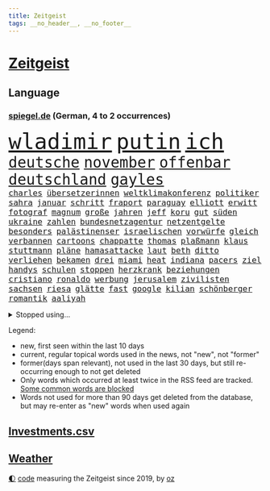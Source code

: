 ```yaml
---
title: Zeitgeist
tags: __no_header__, __no_footer__
---
```


# [Zeitgeist](https://oliz.io/zeitgeist/)

## Language

<h3><a href="https://www.spiegel.de" target="_blank">spiegel.de</a> (German, 4 to 2 occurrences)</h3>
<p style="font-family:monospace">
<span style="font-size:32pt"><a href="news_links.html#wladimir" class="current">wladimir</a></span>
<span style="font-size:32pt"><a href="news_links.html#putin" class="current">putin</a></span>
<span style="font-size:32pt"><a href="news_links.html#ich" class="current">ich</a></span>
<br>
<span style="font-size:22pt"><a href="news_links.html#deutsche" class="current">deutsche</a></span>
<span style="font-size:22pt"><a href="news_links.html#november" class="current">november</a></span>
<span style="font-size:22pt"><a href="news_links.html#offenbar" class="current">offenbar</a></span>
<span style="font-size:22pt"><a href="news_links.html#deutschland" class="current">deutschland</a></span>
<span style="font-size:22pt"><a href="news_links.html#gayles" class="new">gayles</a></span>
<br>
<span style="font-size:12pt"><a href="news_links.html#charles" class="current">charles</a></span>
<span style="font-size:12pt"><a href="news_links.html#übersetzerinnen" class="new">übersetzerinnen</a></span>
<span style="font-size:12pt"><a href="news_links.html#weltklimakonferenz" class="current">weltklimakonferenz</a></span>
<span style="font-size:12pt"><a href="news_links.html#politiker" class="current">politiker</a></span>
<span style="font-size:12pt"><a href="news_links.html#sahra" class="current">sahra</a></span>
<span style="font-size:12pt"><a href="news_links.html#januar" class="current">januar</a></span>
<span style="font-size:12pt"><a href="news_links.html#schritt" class="current">schritt</a></span>
<span style="font-size:12pt"><a href="news_links.html#fraport" class="new">fraport</a></span>
<span style="font-size:12pt"><a href="news_links.html#paraguay" class="current">paraguay</a></span>
<span style="font-size:12pt"><a href="news_links.html#elliott" class="current">elliott</a></span>
<span style="font-size:12pt"><a href="news_links.html#erwitt" class="new">erwitt</a></span>
<span style="font-size:12pt"><a href="news_links.html#fotograf" class="current">fotograf</a></span>
<span style="font-size:12pt"><a href="news_links.html#magnum" class="new">magnum</a></span>
<span style="font-size:12pt"><a href="news_links.html#große" class="current">große</a></span>
<span style="font-size:12pt"><a href="news_links.html#jahren" class="current">jahren</a></span>
<span style="font-size:12pt"><a href="news_links.html#jeff" class="current">jeff</a></span>
<span style="font-size:12pt"><a href="news_links.html#koru" class="new">koru</a></span>
<span style="font-size:12pt"><a href="news_links.html#gut" class="current">gut</a></span>
<span style="font-size:12pt"><a href="news_links.html#süden" class="current">süden</a></span>
<span style="font-size:12pt"><a href="news_links.html#ukraine" class="current">ukraine</a></span>
<span style="font-size:12pt"><a href="news_links.html#zahlen" class="current">zahlen</a></span>
<span style="font-size:12pt"><a href="news_links.html#bundesnetzagentur" class="current">bundesnetzagentur</a></span>
<span style="font-size:12pt"><a href="news_links.html#netzentgelte" class="current">netzentgelte</a></span>
<span style="font-size:12pt"><a href="news_links.html#besonders" class="current">besonders</a></span>
<span style="font-size:12pt"><a href="news_links.html#palästinenser" class="current">palästinenser</a></span>
<span style="font-size:12pt"><a href="news_links.html#israelischen" class="current">israelischen</a></span>
<span style="font-size:12pt"><a href="news_links.html#vorwürfe" class="current">vorwürfe</a></span>
<span style="font-size:12pt"><a href="news_links.html#gleich" class="current">gleich</a></span>
<span style="font-size:12pt"><a href="news_links.html#verbannen" class="current">verbannen</a></span>
<span style="font-size:12pt"><a href="news_links.html#cartoons" class="current">cartoons</a></span>
<span style="font-size:12pt"><a href="news_links.html#chappatte" class="current">chappatte</a></span>
<span style="font-size:12pt"><a href="news_links.html#thomas" class="current">thomas</a></span>
<span style="font-size:12pt"><a href="news_links.html#plaßmann" class="current">plaßmann</a></span>
<span style="font-size:12pt"><a href="news_links.html#klaus" class="current">klaus</a></span>
<span style="font-size:12pt"><a href="news_links.html#stuttmann" class="current">stuttmann</a></span>
<span style="font-size:12pt"><a href="news_links.html#pläne" class="current">pläne</a></span>
<span style="font-size:12pt"><a href="news_links.html#hamasattacke" class="current">hamasattacke</a></span>
<span style="font-size:12pt"><a href="news_links.html#laut" class="current">laut</a></span>
<span style="font-size:12pt"><a href="news_links.html#beth" class="new">beth</a></span>
<span style="font-size:12pt"><a href="news_links.html#ditto" class="new">ditto</a></span>
<span style="font-size:12pt"><a href="news_links.html#verliehen" class="current">verliehen</a></span>
<span style="font-size:12pt"><a href="news_links.html#bekamen" class="current">bekamen</a></span>
<span style="font-size:12pt"><a href="news_links.html#drei" class="current">drei</a></span>
<span style="font-size:12pt"><a href="news_links.html#miami" class="current">miami</a></span>
<span style="font-size:12pt"><a href="news_links.html#heat" class="new">heat</a></span>
<span style="font-size:12pt"><a href="news_links.html#indiana" class="current">indiana</a></span>
<span style="font-size:12pt"><a href="news_links.html#pacers" class="new">pacers</a></span>
<span style="font-size:12pt"><a href="news_links.html#ziel" class="current">ziel</a></span>
<span style="font-size:12pt"><a href="news_links.html#handys" class="current">handys</a></span>
<span style="font-size:12pt"><a href="news_links.html#schulen" class="current">schulen</a></span>
<span style="font-size:12pt"><a href="news_links.html#stoppen" class="current">stoppen</a></span>
<span style="font-size:12pt"><a href="news_links.html#herzkrank" class="current">herzkrank</a></span>
<span style="font-size:12pt"><a href="news_links.html#beziehungen" class="current">beziehungen</a></span>
<span style="font-size:12pt"><a href="news_links.html#cristiano" class="current">cristiano</a></span>
<span style="font-size:12pt"><a href="news_links.html#ronaldo" class="current">ronaldo</a></span>
<span style="font-size:12pt"><a href="news_links.html#werbung" class="current">werbung</a></span>
<span style="font-size:12pt"><a href="news_links.html#jerusalem" class="current">jerusalem</a></span>
<span style="font-size:12pt"><a href="news_links.html#zivilisten" class="current">zivilisten</a></span>
<span style="font-size:12pt"><a href="news_links.html#sachsen" class="current">sachsen</a></span>
<span style="font-size:12pt"><a href="news_links.html#riesa" class="new">riesa</a></span>
<span style="font-size:12pt"><a href="news_links.html#glätte" class="new">glätte</a></span>
<span style="font-size:12pt"><a href="news_links.html#fast" class="current">fast</a></span>
<span style="font-size:12pt"><a href="news_links.html#google" class="current">google</a></span>
<span style="font-size:12pt"><a href="news_links.html#kilian" class="new">kilian</a></span>
<span style="font-size:12pt"><a href="news_links.html#schönberger" class="new">schönberger</a></span>
<span style="font-size:12pt"><a href="news_links.html#romantik" class="new">romantik</a></span>
<span style="font-size:12pt"><a href="news_links.html#aaliyah" class="new">aaliyah</a></span>
</p>
<details>
<summary>Stopped using...</summary>
<p class="former" style="font-size:12pt">
diktator(1136) aktien(1135) schatten(1135) erscheinen(1134) rb(1134) belarus(1133) positiv(1133) schrieb(1133) gegenseitig(1132) reihe(1132) schwedische(1132) bisherige(1131) endet(1131) ermitteln(1131) geschichten(1131) gewaltige(1131) messi(1131) trauer(1131) wartet(1131) bayerns(1130) beenden(1130) beispielen(1130) belasten(1130) hört(1130) kolumnist(1130) kraftvoll(1130) kämpfte(1130) lobt(1130) persönliche(1130) standort(1130) tweet(1130) 24(1129) coronakrise(1129) fielen(1129) finanziell(1129) hubschrauber(1129) jagd(1129) vorzeitig(1129) christoph(1128) coronavirus(1128) ifoinstitut(1128) schön(1128) anschließend(1127) becker(1127) bsc(1127) erteilt(1127) la(1127) steigenden(1127) united(1127) verabschiedet(1127) einstieg(1126) enthüllt(1126) gewissen(1126) nahezu(1126) wählen(1126) 2017(1125) belgien(1125) geändert(1125) illegalen(1125) medikamente(1125) missbrauch(1125) zuge(1125) amerika(1124) crash(1124) ließen(1124) sprecher(1124) steuern(1124) südafrika(1124) wohnhaus(1124) einreisen(1123) geflogen(1123) virus(1123) volksrepublik(1123) infektion(1122) streng(1122) vorgeworfen(1122) länge(1121) online(1121) philipp(1121) produzieren(1121) europäer(1120) gering(1120) rassistischen(1120) stärke(1120) stück(1120) verlierer(1120) 600(1119) claudia(1119) überholt(1119) distanziert(1118) einsetzen(1118) fällen(1118) hotels(1118) spekuliert(1118) wochenlang(1118) filme(1117) inszeniert(1116) schaffte(1113) juristisch(1112) gesamten(1111) eingeleitet(1110) umgeht(1110) bäume(1109) frisch(1109) harten(1109) schrecken(1108) treiben(1108) begriff(1107) ereignisse(1107) herz(1107) hängen(1107) warm(1107) gelingen(1106) produkte(1106) tiefen(1106) uni(1106) vorgänger(1106) gemeinsames(1105) größere(1105) orten(1105) schneider(1105) dran(1103) profis(1103) einbruch(1101) papier(1100) nasa(1099) beitrag(1098) abhängig(1097) provoziert(1095) app(1094) smartphones(1091) hinweis(1090) ursprünglich(1084) entspannt(1081) überfordert(1078) rache(1069) maschinen(1066) stopp(1055) mallorca(1033) expräsidenten(1004) bekannter(1003) anfeindungen(995) josef(993) wolken(992) orte(968) strebt(968) gewalttat(940) schrumpft(865) sergej(865) norwegische(859) zugestimmt(851) fossilen(839) erfolglos(833) kollision(827) exil(819) nachspielzeit(818) erkrankte(814) erhofft(811) energiepreise(810) stehlen(809) liebsten(807) king(806) angestellten(798) versetzt(779) kunstwerke(770) erleben(763) beider(759) regierungschefin(756) magazin(751) geheimdienste(749) 74(746) ostdeutschland(742) roth(742) beliebt(738) verteidiger(738) schülerin(734) außenministerium(710) loch(706) ärztin(703) ruhrgebiet(698) natürlich(696) buschmann(695) bundesinnenministerin(693) erschwert(685) klara(685) menschenrechtler(683) bat(679) soldat(671) überwachung(671) afrikanischen(649) heißen(648) einheiten(646) 62(643) verspätungen(633) stammen(629) vögel(626) vorab(624) sanktioniert(614) unsicher(610) eindrücke(608) kriegsverbrechen(605) riskant(605) söhne(603) finnische(600) besetzten(596) organisierte(596) ansturm(589) wiederaufbau(586) überlebenden(583) schönen(575) schlamm(561) umstände(561) verärgert(559) falscher(554) ehrt(551) harter(551) trocken(548) unterlag(547) luisa(546) weltverband(543) 79(541) kenia(539) lngterminal(538) dürre(531) konkurrenten(531) ausbauen(528) ernannt(528) verhaftung(526) anwältin(525) ulrich(522) misshandelt(519) führungskräfte(517) identifizieren(514) gegenwart(511) wohnmobil(511) republikanern(509) erobern(507) bekämpft(504) sehe(504) wozu(504) 81(499) dramatische(498) energieversorger(498) entschuldigen(497) tasche(497) extra(492) batterien(490) schwächelt(489) folgten(488) chinesen(480) neubauer(479) umweltschützer(475) regensburg(469) auszusetzen(463) importiert(463) wütet(459) studentin(457) einladung(456) spitzen(453) elefanten(448) atomkraftwerk(447) schmuck(442) antarktis(440) dunkle(433) bundesbank(429) kriminalität(429) machtmissbrauch(426) ersetzt(424) senioren(423) aufholjagd(419) laufende(418) hessischen(416) verwandelt(415) symbole(411) bestimmen(410) lionel(410) staatsmedien(410) klimaaktivistin(409) urteilt(404) sauber(402) tunesien(401) festgehalten(393) desinformation(389) mama(389) passagieren(389) absolviert(388) autorinnen(383) überzeugte(380) außenpolitik(379) operiert(378) beworfen(377) general(377) einheimische(376) psychisch(376) westküste(376) nächtlichen(372) geheim(365) inhalten(365) 500000(362) kampfjets(360) ig(359) metall(359) spielraum(353) gekostet(352) technologien(350) häufen(348) verlorenen(348) sound(347) jong(346) kritikern(346) pence(346) un(346) amtsgericht(345) anscheinend(344) hauses(343) gelsenkirchen(342) vorbereitung(342) verarbeiten(339) trauern(338) naturschützer(337) unmöglich(337) colorado(336) belgier(334) manipulierte(334) regierende(332) reformieren(331) exportieren(330) labor(330) aufgelöst(328) mittelpunkt(325) kulturstaatsministerin(324) sprint(323) unicef(321) chefredakteur(320) besonderer(319) nizza(316) öffentlichkeitswirksam(314) auflage(313) bußgeld(313) umzug(313) fassen(309) googles(309) nannte(309) sachsens(309) umstrittener(309) spezialkräfte(308) c(305) passanten(305) plätzen(303) brannten(301) fortan(298) miete(297) erhalt(294) nähert(294) veröffentlichten(294) bewahren(293) orthodoxe(289) bauministerin(288) geywitz(288) republikanische(288) vorstandschef(288) freiwillige(287) heran(286) juristischen(286) filmen(285) vermeintlicher(285) theoretisch(282) zögern(282) bildet(281) getötete(279) günstigen(279) antike(277) kennzeichnung(276) verschwundenen(276) wissler(276) usmedien(273) nordirland(272) vergiftet(271) nicola(269) tourist(267) befreiungsschlag(266) merklich(266) spiegelcartoonisten(266) außergewöhnlich(264) kaufte(264) unterbrechung(263) kaiser(262) leichtathletik(261) etappensieg(260) ausgewiesen(259) atmen(257) profifußballer(257) aufträge(256) reichelt(256) rezension(256) historisch(255) verstoß(255) konzernen(253) zyklon(252) #metoo(249) 15jährigen(249) entweder(249) fakten(249) verstand(249) wirtschaftsleistung(249) ertrunken(248) milliardenschwere(248) verstärken(246) unweit(245) zeug(244) parks(243) björn(239) dringen(239) höcke(239) trainerin(239) gen(238) bestreiten(236) slowakei(236) kümmert(235) schauspielers(235) wüst(235) solidarisch(234) jordan(232) erfolgen(230) li(230) bauindustrie(229) konkurrent(229) sommerspielen(229) kommandeur(228) gefangen(227) kostenlosen(226) pool(225) tropensturm(225) 27jähriger(224) begeisterung(223) emotionen(222) prinzip(222) robin(222) boomt(221) dringt(221) unrealistisch(221) brown(220) technischer(220) 13jährige(219) adhs(219) halbiert(219) national(219) reuß(219) produkt(214) bangt(211) jim(211) umsetzbar(210) genutzte(209) matt(209) chaotisch(207) staatsschutz(207) fifapräsident(206) überlegungen(206) account(205) alltags(205) artenvielfalt(205) ermutigt(205) zusammenhängen(205) exkanzler(204) ferraripilot(204) christen(203) honig(203) mainzer(203) trikot(200) erneuern(199) kern(199) vertrauten(199) gouverneurin(193) starlink(193) yoga(193) dm(192) gästen(192) maus(192) haar(191) organisiert(190) look(189) kretschmer(188) berühmtesten(187) gelernt(186) reynolds(186) erregt(185) kuba(185) evakuierungen(184) pérez(184) sergio(184) drang(183) gegnern(182) institute(182) pioneer(182) kleben(181) drogenhandel(180) fertig(180) protestierten(180) beauftragt(179) eingeliefert(179) filmbranche(179) raisi(179) hauptrennen(177) costner(176) schockiert(176) strafverfolger(176) wutrede(176) schlucken(175) brutalen(174) gewahrsam(174) wählern(174) bestritten(172) wettert(172) zoff(171) ausrichten(170) bitter(170) serge(168) geopfert(166) mahnen(166) rekrutiert(166) nachbessern(165) organisationen(165) ford(164) morgens(164) verurteilen(164) würdigte(164) unterschätzen(163) geheimdiensten(162) interessenten(162) schenkte(162) babyboomer(160) stadtwerke(160) strafzettel(159) ausgeht(158) zurückbekommen(158) abschlusserklärung(157) wortwahl(157) grandios(156) mysteriöse(155) verschwendung(155) verzweifelte(155) blockierte(154) falschaussage(154) stock(153) einzigen(152) unbemerkt(152) falsches(151) liter(149) abschaffen(148) fahrscheine(148) fotovoltaik(148) abholzung(147) errichtet(147) gündoğan(147) i̇lkay(147) malibu(147) oldenburg(147) sonntagmorgen(147) amini(146) argentinische(146) chiphersteller(146) jina(146) mahsa(146) rampenlicht(145) gefecht(144) vereinfachen(143) verschärften(142) iris(141) reparaturen(141) sexismus(141) zielscheibe(141) anfragen(140) krönt(140) plakaten(140) spitzenfußball(139) wohlauf(138) anrichten(137) disqualifikation(137) rekordmann(137) schwimmer(136) verbraucherschützern(136) weltranglistenerste(136) aiwanger(135) havarierten(135) nations(135) vorne(135) erweist(134) ganzer(134) schoigu(134) neuschwanstein(133) absicherung(132) afdmann(132) autoherstellern(132) kreuzfahrtschiff(132) millionenschweren(132) aufzunehmen(130) populistischer(130) rekonstruiert(130) wettbewerbsfähigkeit(130) antisemitismusbeauftragter(129) zwangsarbeit(129) pur(128) reserven(128) travis(128) vielfalt(128) xiii(128) afdpolitiker(127) klimaneutralität(127) clans(126) spiegelgespräch(126) ärmelkanal(126) selbstoptimierung(125) umbauen(125) unterbunden(125) begriffe(124) blue(124) dfbfußballerinnen(124) dunkelsten(124) marokko(124) dumme(123) fußballstars(123) neuzugang(123) postbank(123) bildungsweg(122) randale(122) robust(122) wegbegleiter(122) norddeutschland(121) friedensgipfel(120) politikerinnen(120) spezialeinheiten(120) intimität(119) potenzieller(119) verkaufte(119) ausgehandelt(118) klassische(118) metropole(118) sainz(118) surfen(118) dagestan(117) thrones(117) abgelaufen(116) mutmaßliches(116) zeitgleich(116) brutaler(115) mietpreise(115) bundesligasaison(114) iw(114) moderieren(114) kürzung(113) spontan(113) zeitungsinterview(113) atlanta(112) aufräumen(112) geschieht(112) gewählte(112) reichsbürgergruppe(112) sven(112) unterschiedlicher(112) verweisen(112) bemerkenswerten(111) lissabon(111) festspielen(110) kelly(110) sabotage(109) schutzmacht(109) übergangsweise(109) hochgefahren(108) geleistet(107) unterhalt(107) beruhigt(106) entspannen(106) staatshilfen(106) tagessieg(106) beck(105) elektrogeräte(105) erpresst(105) supermärkten(105) fragte(104) strafbefehl(104) wagte(104) zerstückelte(104) angeworben(103) ölpreise(103) salzburger(102) trainers(102) visa(102) elternhaus(101) ablesen(100) gabor(100) grünheide(100) vize(99) gefährliches(98) teslawerk(98) demonstrativ(97) geprüft(97) hotspots(97) toren(97) verendet(97) halter(96) reis(96) schmutziger(96) campingplatz(95) durchzusetzen(95) faktor(95) ausgebildete(94) beflügelt(94) zensiert(94) algerien(92) baubranche(92) energieversorgung(92) innere(92) einflussreichsten(91) francis(91) geister(91) interessant(91) parlamentswahl(91) spaziergang(91) südsee(91) vanuatu(91) franken(90) giambruno(90) kimberly(90) konjunkturflaute(90) tagesthemen(90) teilzeit(90) umweltkatastrophe(90) vermuteten(90) anfangen(89) dribblings(89) kleinstadt(89) populär(89) rate(89) cte(88) eurozone(88) frachtschiffe(88) gehirnkrankheit(88) gregor(88) gysi(88) hardliner(88) horizont(88) sprachen(88) weimarer(88) matsch(87) debütant(86) disqualifiziert(86) geschäftsleute(86) sportpsychologe(86) vorhersagen(86) xabi(86) überqueren(86) clooney(85) digitalministerium(85) friedensformel(85) krachend(85) mitverschwörer(85) betrachten(84) einmarsch(84) eklatante(84) flügel(84) gegentor(84) teenagerin(84) volkspartei(84) eckart(83) fahnen(83) fußballweltverband(83) hirschhausen(83) platzverweise(83) tinder(83) vertrauenskrise(83) weiterregieren(83) akzeptanz(82) autokratie(82) bergauf(82) brandsaison(82) graben(82) lotterie(82) lotto(82) straßenblockade(82) verbrannten(82) bock(81) obdachlosen(81) rassismusvorwürfe(81) angesehen(80) flüchtete(80) flüsse(80) fußgänger(80) kräften(80) meryl(80) milliardäre(80) relativieren(80) schwäbische(80) streep(80) university(80) abschießen(79) akzeptiert(79) drahtzieher(79) fight(79) plage(79) traumatisierten(79) traumhaften(79) vertuschen(79) minderjährigen(78) stützte(78) ansage(77) klimabewegung(77) passau(77) empfahl(76) motors(76) notfalls(76) 1989(75) alphabet(75) crazy(75) generalmajor(75) nägel(75) päppeln(75) sozialleistungsbetrug(75) stieß(75) unabwendbar(75) unterkunft(75) bestaunen(74) jugendwort(74) schöne(74) techkonzern(74) abschieberegeln(73) anfänger(73) arbeitskräftemangel(73) erweiterung(73) fahrrad(73) haftantritt(73) krankgeschrieben(73) moral(73) nowitzki(73) pannenflieger(73) wanken(73) nina(72) rassismuseklat(72) taiwanische(72) befinde(71) errungen(71) schroeder(71) sprengt(71) wochenstart(71) wohnungsnot(71) 1978(70) accounts(70) bürgerinnen(70) dunkel(70) existieren(70) gesendet(70) infineon(70) saisonpleite(70) sperrte(70) umgehend(70) usbotschaft(70) entgeht(69) guido(69) hassbotschaften(69) politikwissenschaftlerin(69) versorgungslage(69) werkstätten(69) ausgeweitet(68) brot(68) heilbronn(68) isar(68) küchenmesser(68) sarina(68) selbstüberschätzung(68) senkung(68) slowakische(68) zurecht(68) erkenne(67) gewinner(67) landtagsabgeordnete(67) literaturbetrieb(67) malta(67) neffen(67) selbstbild(67) spears'(67) suv(67) svp(67) weltbesten(67) lateinamerikas(66) massa(66) onlineportal(66) tempolimit(66) trinken(66) drachen(65) komplettes(65) populäre(65) quadratkilometer(65) rückenschmerzen(65) sendungen(65) strafrechtliche(65) tötungsdelikts(65) 83jährige(64) abwesenheit(64) ernährt(64) sofortigen(64) amtsmissbrauch(63) baustopp(63) erschlagen(63) halep(63) simona(63) ungefragt(63) wissenschaftliche(63) wochenarbeitszeit(63) block(62) eladly(62) fagr(62) gerechter(62) stach(62) einbürgerungen(61) herkunftsländer(61) ifoindex(61) intakte(61) oleksandr(61) schwergewichtsweltmeister(61) abspaltung(60) anläuft(60) strauß(60) streaminganbietern(60) luftschläge(59) verbraucherschutzministerium(59) verfasst(59) antisemitisches(58) exzesse(58) flugblattaffäre(58) grünem(58) manchem(58) maps(58) nachrichtensender(58) 56jährigen(57) extremist(57) glänzte(57) redaktionen(57) wildschweine(57) aperol(56) fca(56) lys(56) lünen(56) nordspanien(56) südafrikanischen(56) amateure(55) gesundheitsnotstand(55) istanbuler(55) kernkraftwerke(55) kolonialgebiet(55) lola(55) rückbau(55) tansania(55) deutschostafrika(54) kolonialzeit(54) kolonie(54) kz(54) nazivergleich(54) studentinnen(54) süßigkeiten(54) toptalent(54) umsetzt(54) überraschungen(54) hessenwahl(53) leitung(53) malers(53) update(53) bundestagsfraktion(52) traditionsreiche(52) wehrte(52) übertriebene(52) aufzuklären(51) einstand(51) formulierung(51) getöteter(51) memmingen(51) rechtspopulismus(51) römische(51) worin(51) antarktischer(50) cohen(50) fehlerhafte(50) gerald(50) organisatoren(50) sexualisierten(50) solidarisierten(50) solidaritätsbekundungen(50) aaron(49) anschein(49) auftritte(49) basketballsuperstar(49) freitagnachmittag(49) hafencity(49) krimineller(49) letztem(49) lobes(49) streitthema(49) bierzelt(48) bundesvorstand(48) fraktionsvorsitzenden(48) geformt(48) gegebenenfalls(48) gesünder(48) heusgen(48) hitzigen(48) mamas(48) music(48) mörderische(48) regierungschefs(48) sicherheitskonferenz(48) milliardenhilfen(47) verdrängt(47) crewmitglied(46) helge(46) kemmerich(46) schmutzigen(46) stellantis(46) toxisch(46) alaskas(45) detroit(45) glaubwürdigkeit(45) neuanfang(45) tatverdächtiger(45) trübe(45) weltweites(45) ägyptens(45) havanna(44) kubaner(44) repräsentantenhauses(44) zähne(44) einzelteile(43) mitgefühl(43) bayernafd(42) hilfsgütern(42) raumstation(42) regimes(42) sechsjähriger(42) unbarmherzigen(42) usbc(42) auslösen(41) himmelsspektakel(41) impfungen(41) oecd(41) ostukraine(41) paraderolle(41) abholung(40) besprüht(40) quatsch(40) raketeneinschlag(40) sanitäter(40) drüber(39) jessy(39) unovollversammlung(39) wellmer(39) anzunehmen(38) eingebürgert(38) geschaffen(38) haustür(38) industrieverband(38) knaus(38) schätze(38) spdinnenministerin(38) 22jährige(37) arnold(37) deutschlandpakt(37) führerscheinregeln(37) regelungen(37) 2004(36) a81(36) einseitig(36) eröffnung(36) fatale(36) großoffensive(36) kampfhandlungen(36) kelce(36) nikol(36) paschinjan(36) tieferen(36) unterboten(36) bistum(35) ewig(35) irreführende(35) nichtstun(35) strafprozess(35) immobilienkauf(34) intern(34) knüpfen(34) kochbuch(34) priesters(34) topstars(34) fico(33) fünfzigerjahre(33) exsoldat(32) umweltfreundlich(32) verwendens(32) dfbtrainerin(31) erschießen(31) ftx(31) fähigkeiten(31) geflutet(31) meldeten(31) sechsjährigen(31) fiktiven(30) portugiesische(30) schuster(30) sprengen(30) xis(30) bangladesch(29) hilflos(29) kriegen(29) profilieren(29) solarindustrie(29) galatasaray(28) glimpflich(28) mars(28) nordengland(28) produkten(28) robinhoodbaum(28) schweiger(28) til(28) vertrauensverlust(28) akademie(27) parteimitglieder(27) roma(27) seenotrettung(27) sinti(27) teslafabrik(27) usangaben(27) versuchtem(27) wilde(27) zank(27) ungewissheit(26) wettbewerbshüter(26) 37jähriger(25) 66(25) bevorzugt(25) exbildchefredakteur(25) financial(25) fühlten(25) havarien(25) augsburger(24) erkenntnissen(24) mithelfen(24) podcasts(23) zurückgezogen(23) arbeitsstunden(22) besorgen(22) grundsteuer(22) ukrainehilfen(22) umfassenden(22) unternehmerin(22) eugipfel(21) gegenwehr(21) hamasangreifer(21) hrubesch(21) louk(21) oswald(21) raketenangriffe(21) shani(21) siebte(21) white(21) friert(20) polizeieinsätze(20) schwarzarbeit(20) aida(19) attentat(19) morgengrauen(19) passantin(19) prosor(19) terrorattacke(19) wagt(19) bundesligapartie(18) dick(18) ex(18) innenhof(18) integrationsbeauftragte(18) kult(18) metro(18) milde(18) moralische(18) neuköllner(18) neunmal(18) regierungsbeteiligung(18) borrell(17) exchef(17) gehofft(17) reutersjournalist(17) terrorwarnstufe(17) videospielen(17) zuschauern(17) bodentruppen(16) eigenheit(16) eigenschaften(16) fdpminister(16) hamasangriffe(16) nordwesten(16) schmerzen(16) vertrieben(16) votierten(16) 14000(15) angreifern(15) eure(15) gekippt(15) geschockt(15) katastrophale(15) paartherapeut(15) riefen(15) sexy(15) befrieden(14) bombendrohungen(14) erreger(14) hierher(14) hochrechnung(14) nahrungsmittel(14) rettungsdienst(14) schürt(14) sofia(14) wild(14) drittem(13) enthält(13) hamaschef(13) hamassprecher(13) ingo(13) katars(13) notbremsung(13) ostküste(13) zeitumstellung(13) emir(12) klug(12) resultierenden(12) 90000(11) bekanntester(11) hamasterrors(11) inspiration(11) israelischlibanesischer(11) schockzustand(11) verkleiden(11)
</p>
</details>
<p>Legend:
<ul>
<li><span class="new">new</span>, first seen within the last 10 days</li>
<li><span class="current">current</span>, regular topical words used in the news, not "new", not "former"</li>
<li><span class="former">former(days span relevant)</span>, not used in the last 30 days, but still re-occurring enough to not get deleted</li>
<li>Only words which occurred at least twice in the RSS feed are tracked. <a href="language/filters.py">Some common words are blocked</a></li>
<li>Words not used for more than 90 days get deleted from the database, but may re-enter as "new" words when used again</li>
</ul>
</p>

## [Investments](investments.html)[.csv](investments.csv)

## [Weather](weather.html)

<footer>
<a href="javascript:toggleTheme()" class="nav">🌓</a>
<a href="https://github.com/ooz/zeitgeist">code</a> measuring the Zeitgeist since 2019, by <a href="https://oliz.io">oz</a>
</footer>
